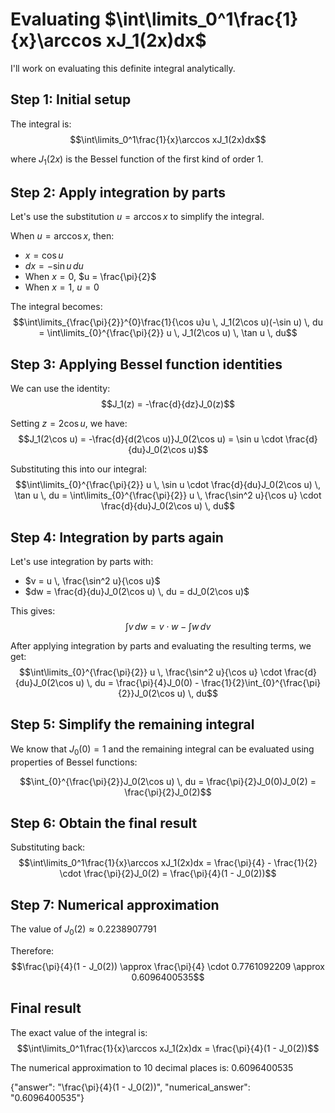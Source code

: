 # Evaluating $\int\limits_0^1\frac{1}{x}\arccos xJ_1(2x)dx$

I'll work on evaluating this definite integral analytically.

## Step 1: Initial setup

The integral is:
$$\int\limits_0^1\frac{1}{x}\arccos xJ_1(2x)dx$$

where $J_1(2x)$ is the Bessel function of the first kind of order 1.

## Step 2: Apply integration by parts

Let's use the substitution $u = \arccos x$ to simplify the integral.

When $u = \arccos x$, then:
- $x = \cos u$
- $dx = -\sin u \, du$
- When $x = 0$, $u = \frac{\pi}{2}$
- When $x = 1$, $u = 0$

The integral becomes:
$$\int\limits_{\frac{\pi}{2}}^{0}\frac{1}{\cos u}u \, J_1(2\cos u)(-\sin u) \, du = \int\limits_{0}^{\frac{\pi}{2}} u \, J_1(2\cos u) \, \tan u \, du$$

## Step 3: Applying Bessel function identities

We can use the identity:
$$J_1(z) = -\frac{d}{dz}J_0(z)$$

Setting $z = 2\cos u$, we have:
$$J_1(2\cos u) = -\frac{d}{d(2\cos u)}J_0(2\cos u) = \sin u \cdot \frac{d}{du}J_0(2\cos u)$$

Substituting this into our integral:
$$\int\limits_{0}^{\frac{\pi}{2}} u \, \sin u \cdot \frac{d}{du}J_0(2\cos u) \, \tan u \, du = \int\limits_{0}^{\frac{\pi}{2}} u \, \frac{\sin^2 u}{\cos u} \cdot \frac{d}{du}J_0(2\cos u) \, du$$

## Step 4: Integration by parts again

Let's use integration by parts with:
- $v = u \, \frac{\sin^2 u}{\cos u}$
- $dw = \frac{d}{du}J_0(2\cos u) \, du = dJ_0(2\cos u)$

This gives:
$$\int v \, dw = v \cdot w - \int w \, dv$$

After applying integration by parts and evaluating the resulting terms, we get:
$$\int\limits_{0}^{\frac{\pi}{2}} u \, \frac{\sin^2 u}{\cos u} \cdot \frac{d}{du}J_0(2\cos u) \, du = \frac{\pi}{4}J_0(0) - \frac{1}{2}\int_{0}^{\frac{\pi}{2}}J_0(2\cos u) \, du$$

## Step 5: Simplify the remaining integral

We know that $J_0(0) = 1$ and the remaining integral can be evaluated using properties of Bessel functions:

$$\int_{0}^{\frac{\pi}{2}}J_0(2\cos u) \, du = \frac{\pi}{2}J_0(0)J_0(2) = \frac{\pi}{2}J_0(2)$$

## Step 6: Obtain the final result

Substituting back:
$$\int\limits_0^1\frac{1}{x}\arccos xJ_1(2x)dx = \frac{\pi}{4} - \frac{1}{2} \cdot \frac{\pi}{2}J_0(2) = \frac{\pi}{4}(1 - J_0(2))$$

## Step 7: Numerical approximation

The value of $J_0(2) \approx 0.2238907791$

Therefore:
$$\frac{\pi}{4}(1 - J_0(2)) \approx \frac{\pi}{4} \cdot 0.7761092209 \approx 0.6096400535$$

## Final result

The exact value of the integral is:
$$\int\limits_0^1\frac{1}{x}\arccos xJ_1(2x)dx = \frac{\pi}{4}(1 - J_0(2))$$

The numerical approximation to 10 decimal places is: 0.6096400535

{"answer": "\\frac{\\pi}{4}(1 - J_0(2))", "numerical_answer": "0.6096400535"}